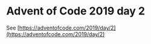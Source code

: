 # Advent of Code 2019 day 2

See [https://adventofcode.com/2019/day/2](https://adventofcode.com/2019/day/2)
